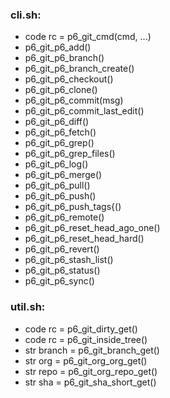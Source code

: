 ### cli.sh:
- code rc = p6_git_cmd(cmd, ...)
- p6_git_p6_add()
- p6_git_p6_branch()
- p6_git_p6_branch_create()
- p6_git_p6_checkout()
- p6_git_p6_clone()
- p6_git_p6_commit(msg)
- p6_git_p6_commit_last_edit()
- p6_git_p6_diff()
- p6_git_p6_fetch()
- p6_git_p6_grep()
- p6_git_p6_grep_files()
- p6_git_p6_log()
- p6_git_p6_merge()
- p6_git_p6_pull()
- p6_git_p6_push()
- p6_git_p6_push_tags{()
- p6_git_p6_remote()
- p6_git_p6_reset_head_ago_one()
- p6_git_p6_reset_head_hard()
- p6_git_p6_revert()
- p6_git_p6_stash_list()
- p6_git_p6_status()
- p6_git_p6_sync()

### util.sh:
- code rc = p6_git_dirty_get()
- code rc = p6_git_inside_tree()
- str branch = p6_git_branch_get()
- str org = p6_git_org_org_get()
- str repo = p6_git_org_repo_get()
- str sha = p6_git_sha_short_get()

